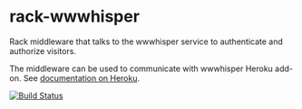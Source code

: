 rack-wwwhisper
==============

Rack middleware that talks to the wwwhisper service to authenticate
and authorize visitors.

The middleware can be used to communicate with wwwhisper Heroku
add-on. See [documentation on
Heroku](https://devcenter.heroku.com/articles/wwwhisper).

[![Build Status](https://travis-ci.org/wrr/rack-wwwhisper.png?branch=master)](https://travis-ci.org/wrr/rack-wwwhisper)